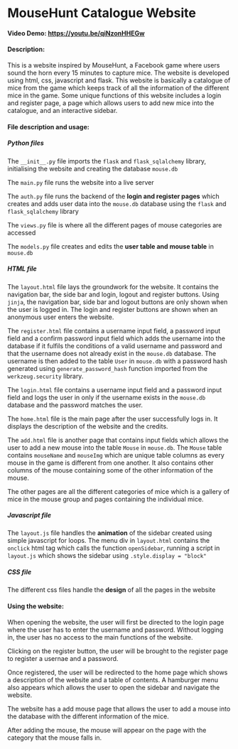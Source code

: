 # MouseHunt Catalogue Website
#### Video Demo:  https://youtu.be/qiNzonHHEGw

#### Description: 
This is a website inspired by MouseHunt, a Facebook game where users sound the horn every 15 minutes to capture mice. The website is developed using html, css, javascript and flask. This website is basically a catalogue of mice from the game which keeps track of all the information of the different mice in the game. Some unique functions of this website includes a login and register page, a page which allows users to add new mice into the catalogue, and an interactive sidebar.


#### File description and usage:
##### Python files
The `__init__.py` file imports the `flask` and `flask_sqlalchemy` library, initialising the website and creating the database `mouse.db`

The `main.py` file runs the website into a live server

The `auth.py` file runs the backend of the **login and register pages** which creates and adds user data into the `mouse.db` database using the `flask` and `flask_sqlalchemy` library

The `views.py` file is where all the different pages of mouse categories are accessed

The `models.py` file creates and edits the **user table and mouse table** in `mouse.db`

##### HTML file
The `layout.html` file lays the groundwork for the website. It contains the navigation bar, the side bar and login, logout and register buttons. Using `jinja`, the navigation bar, side bar and logout buttons are only shown when the user is logged in. The login and register buttons are shown when an anonymous user enters the website. 

The `register.html` file contains a username input field, a password input field and a confirm password input field which adds the username into the database if it fulfils the conditions of a valid username and password and that the username does not already exist in the `mouse.db` database. The username is then added to the table `User` in `mouse.db` with a password hash generated using `generate_password_hash` function imported from the `werkzeug.security` library.

The `login.html` file contains a username input field and a password input field and logs the user in only if the username exists in the `mouse.db` database and the password matches the user. 

The `home.html` file is the main page after the user successfully logs in. It displays the description of the website and the credits.

The `add.html` file is another page that contains input fields which allows the user to add a new mouse into the table `Mouse` in `mouse.db`. The `Mouse` table contains `mouseName` and `mouseImg` which are unique table columns as every mouse in the game is different from one another. It also contains other columns of the mouse containing some of the other information of the mouse.

The other pages are all the different categories of mice which is a gallery of mice in the mouse group and pages containing the individual mice. 

##### Javascript file
The `layout.js` file handles the **animation** of the sidebar created using simple javascript for loops. The menu div in `layout.html` contains the `onclick` html tag which calls the function `openSidebar`, running a script in `layout.js` which shows the sidebar using `.style.display = "block"`

##### CSS file
The different css files handle the **design** of all the pages in the website


#### Using the website:
When opening the website, the user will first be directed to the login page where the user has to enter the username and password. Without logging in, the user has no access to the main functions of the website. 

Clicking on the register button, the user will be brought to the register page to register a usernae and a password.

Once registered, the user will be redirected to the home page which shows a description of the website and a table of contents. A hamburger menu also appears which allows the user to open the sidebar and navigate the website.

The website has a add mouse page that allows the user to add a mouse into the database with the different information of the mice. 

After adding the mouse, the mouse will appear on the page with the category that the mouse falls in. 
